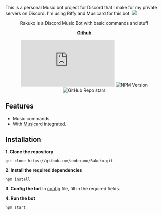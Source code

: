 This is a personal Music bot project for Discord that I make for my private servers on Discord.
I'm using Riffy and Musicard for this bot.
<img src="https://cdn.discordapp.com/attachments/1276771043347922954/1280714077953331305/Rakuko_Banner.png?ex=66d9156e&is=66d7c3ee&hm=eeff527bb101ae32a18b06af462b7fca07ab2ccca3714d28b707ee3ab1642c74&" />

<p align="center">Rakuko is a Discord Music Bot with basic commands and stuff</p>

<p>

<p align="center">
    <a href="https://github.com/andrxano/Rakuko/"><b>Github</b></a>
</p>

<div align="center">

![NPM Version](https://img.shields.io/npm/v/discord.js?label=discord.js&style=flat-square&color=%2300E9B1)
![NPM Version](https://img.shields.io/npm/v/riffy?label=riffy&style=flat-square&color=%2300E9B1)
![GitHub Repo stars](https://img.shields.io/github/stars/andrxano/Rakuko?style=flat-square&color=%2300E9B1)

</div>

## Features
- Music commands
- With [Musicard](https://github.com/unburn/musicard) integrated.

## Installation
**1. Clone the repository**
```
git clone https://github.com/andrxano/Rakuko.git
```

**2. Install the required dependencies**
```
npm install
```

**3. Config the bot**
In [config](./config.json) file, fill in the required fields.

**4. Run the bot**
```js
npm start
```
